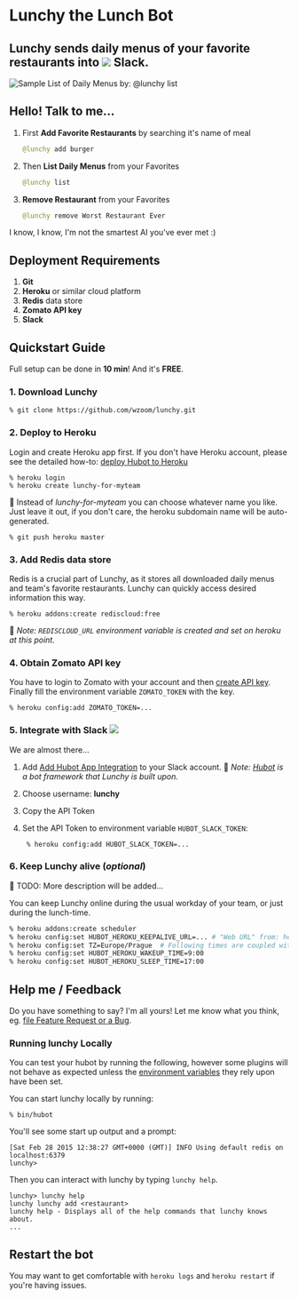 # Lunchy the Lunch Bot

## Lunchy sends daily menus of your favorite restaurants into  ![](https://cdn-images-1.medium.com/fit/c/32/32/1*TiKyhAN2gx4PpbOsiBhYcw.png) Slack.

![Sample List of Daily Menus by: @lunchy list](../master/docs/images/slack-screenshot.png)

## Hello! Talk to me...


1. First **Add Favorite Restaurants** by searching it's name of meal

	```java
    @lunchy add burger
    ```
    
2. Then **List Daily Menus** from your Favorites

	```java
	@lunchy list
    ```
    
3. **Remove Restaurant** from your Favorites

	```java
	@lunchy remove Worst Restaurant Ever
    ```

I know, I know, I'm not the smartest AI you've ever met :)

## Deployment Requirements

1. **Git**
1. **Heroku** or similar cloud platform
2. **Redis** data store
3. **Zomato API key**
4. **Slack**


## Quickstart Guide

Full setup can be done in **10 min**! And it's **FREE**.

### 1. Download Lunchy

	% git clone https://github.com/wzoom/lunchy.git


### 2. Deploy to Heroku

Login and create Heroku app first. If you don't have Heroku account, please see the detailed how-to: [deploy Hubot to Heroku](https://github.com/github/hubot/blob/master/docs/deploying/heroku.md)

    % heroku login
    % heroku create lunchy-for-myteam
:blue_book: Instead of *lunchy-for-myteam* you can choose whatever name you like. Just leave it out, if you don't care, the heroku subdomain name will be auto-generated.

	% git push heroku master


    
### 3. Add Redis data store 

Redis is a crucial part of Lunchy, as it stores all downloaded daily menus and team's favorite restaurants. Lunchy can quickly access desired information this way.

	% heroku addons:create rediscloud:free
    
:blue_book: *Note: `REDISCLOUD_URL` environment variable is created and set on heroku at this point.*
    
### 4. Obtain Zomato API key
You have to login to Zomato with your account and then [create API key](https://developers.zomato.com/api). Finally fill the environment variable `ZOMATO_TOKEN` with the key.

    % heroku config:add ZOMATO_TOKEN=...


### 5. Integrate with Slack ![](https://cdn-images-1.medium.com/fit/c/32/32/1*TiKyhAN2gx4PpbOsiBhYcw.png)
We are almost there...

1. Add [Add Hubot App Integration](https://slack.com/apps/A0F7XDU93-hubot) to your Slack account. :blue_book: *Note: [Hubot](https://hubot.github.com/) is a bot framework that Lunchy is built upon.*    
2. Choose username: **lunchy**
3. Copy the API Token
4. Set the API Token to environment variable `HUBOT_SLACK_TOKEN`:

		% heroku config:add HUBOT_SLACK_TOKEN=...


### 6. Keep Lunchy alive (*optional*)
:construction: TODO: More description will be added...

You can keep Lunchy online during the usual workday of your team, or just during the lunch-time.

```bash
% heroku addons:create scheduler
% heroku config:set HUBOT_HEROKU_KEEPALIVE_URL=... # "Web URL" from: heroku apps:info
% heroku config:set TZ=Europe/Prague  # Following times are coupled with the Timezone
% heroku config:set HUBOT_HEROKU_WAKEUP_TIME=9:00
% heroku config:set HUBOT_HEROKU_SLEEP_TIME=17:00
```


## Help me / Feedback
Do you have something to say? I'm all yours! Let me know what you think, eg. [file Feature Request or a Bug](issues/new).


### Running lunchy Locally

You can test your hubot by running the following, however some plugins will not
behave as expected unless the [environment variables](#configuration) they rely
upon have been set.

You can start lunchy locally by running:

    % bin/hubot

You'll see some start up output and a prompt:
	
	[Sat Feb 28 2015 12:38:27 GMT+0000 (GMT)] INFO Using default redis on localhost:6379
    lunchy>

Then you can interact with lunchy by typing `lunchy help`.

    lunchy> lunchy help
    lunchy lunchy add <restaurant>
    lunchy help - Displays all of the help commands that lunchy knows about.
    ...


## Restart the bot

You may want to get comfortable with `heroku logs` and `heroku restart` if
you're having issues.
